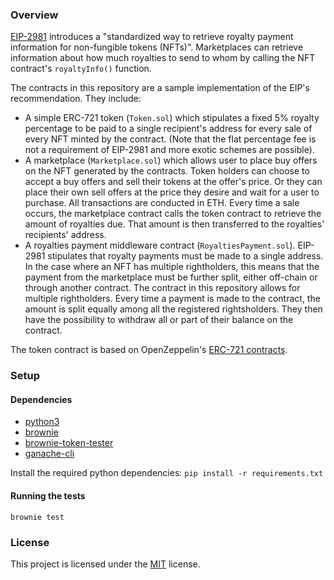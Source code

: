 

### Overview

<a href="https://eips.ethereum.org/EIPS/eip-2981">EIP-2981</a> introduces a "standardized way to retrieve royalty payment information for non-fungible tokens (NFTs)". 
Marketplaces can retrieve information about how much royalties to send to whom by calling the NFT contract's `royaltyInfo()` function.

The contracts in this repository are a sample implementation of the EIP's recommendation.
They include:
- A simple ERC-721 token (`Token.sol`) which stipulates a fixed 5% royalty percentage to be paid to a single recipient's address for every sale of every NFT minted by the contract. (Note that the flat percentage fee is not a requirement of EIP-2981 and more exotic schemes are possible).
- A marketplace (`Marketplace.sol`) which allows user to place buy offers on the NFT generated by the contracts. Token holders can choose to accept a buy offers and sell their tokens at the offer's price. Or they can place their own sell offers at the price they desire and wait for a user to purchase. All transactions are conducted in ETH. Every time a sale occurs, the marketplace contract calls the token contract to retrieve the amount of royalties due. That amount is then transferred to the royalties' recipients' address.
- A royalties payment middleware contract (`RoyaltiesPayment.sol`). EIP-2981 stipulates that royalty payments must be made to a single address. In the case where an NFT has multiple rightholders, this means that the payment from the marketplace must be further split, either off-chain or through another contract. The contract in this repository allows for multiple rightholders. Every time a payment is made to the contract, the amount is split equally among all the registered rightsholders. They then have the possibility to withdraw all or part of their balance on the contract.

The token contract is based on OpenZeppelin's <a href="https://github.com/OpenZeppelin/openzeppelin-contracts/tree/master/contracts/token/ERC721">ERC-721 contracts</a>. 

### Setup

#### Dependencies 

- [python3](https://www.python.org/) 
- [brownie](https://github.com/iamdefinitelyahuman/brownie) 
- [brownie-token-tester](https://github.com/iamdefinitelyahuman/brownie-token-tester) 
- [ganache-cli](https://github.com/trufflesuite/ganache-cli)

Install the required python dependencies: `pip install -r requirements.txt`

#### Running the tests

`brownie test`

### License

This project is licensed under the [MIT](LICENSE) license.
